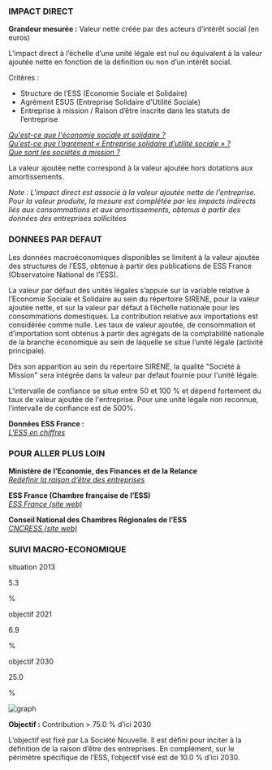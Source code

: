 ### IMPACT DIRECT

**Grandeur mesurée :** Valeur nette créée par des acteurs d’intérêt social (en euros)

L’impact direct à l’échelle d’une unité légale est nul ou équivalent à la valeur ajoutée nette en fonction de la définition ou non d’un intérêt social.

Critères :
* Structure de l’ESS (Economie Sociale et Solidaire) 
* Agrément ESUS (Entreprise  Solidaire d'Utilité Sociale) 
* Entreprise à mission / Raison d’être inscrite dans les statuts de l’entreprise 

[*Qu'est-ce que l'économie sociale et solidaire ?*](https://www.economie.gouv.fr/cedef/economie-sociale-et-solidaire)  
[*Qu’est-ce que l’agrément « Entreprise solidaire d’utilité sociale » ?*](https://www.economie.gouv.fr/entreprises/agrement-entreprise-solidaire-utilite-sociale-ess)  
[*Que sont les sociétés à mission ?*](https://www.economie.gouv.fr/cedef/societe-mission)

La valeur ajoutée nette correspond à la valeur ajoutée hors dotations aux amortissements.

*Note : L'impact direct est associé à la valeur ajoutée nette de l'entreprise. Pour la valeur produite, la mesure est complétée par les impacts indirects liés aux consommations et aux amortissements, obtenus à partir des données des entreprises sollicitées*

### DONNEES PAR DEFAUT

Les données macroéconomiques disponibles se limitent à la valeur ajoutée des structures de l’ESS, obtenue à partir des publications de ESS France (Observatoire National de l’ESS).

La valeur par défaut des unités légales s’appuie sur la variable relative à l’Economie Sociale et Solidaire au sein du répertoire SIRENE, pour la valeur ajoutée nette, et sur la valeur par défaut à l’échelle nationale pour les consommations domestiques. La contribution relative aux importations est considérée comme nulle. Les taux de valeur ajoutée, de consommation et d’importation sont obtenus à partir des agrégats de la comptabilité nationale de la branche économique au sein de laquelle se situe l’unité légale (activité principale).

Dès son apparition au sein du répertoire SIRENE, la qualité "Société à Mission" sera intégrée dans la valeur par defaut fournie pour l'unité légale.

L’intervalle de confiance se situe entre 50 et 100 % et dépend fortement du taux de valeur ajoutée de l'entreprise. Pour une unité légale non reconnue, l’intervalle de confiance est de 500%.

**Données ESS France :**  
[*L'ESS en chiffres*](https://ess-france.org/fr/less-en-chiffres)

### POUR ALLER PLUS LOIN

**Ministère de l’Economie, des Finances et de la Relance**  
[*Redéfinir la raison d'être des entreprises*](https://www.economie.gouv.fr/loi-pacte-redefinir-raison-etre-entreprises)

**ESS France (Chambre française de l’ESS)**  
[*ESS France (site web)*](https://ess-france.org/fr)

**Conseil National des Chambres Régionales de l’ESS**  
[*CNCRESS (site web)*](http://www.esspace.fr/index.html)

### SUIVI MACRO-ECONOMIQUE

<div class="references-blocks">
    <div id="block-1">
    <p id="titre-block">situation 2013</p>
    <p id="value-block">5.3</p>
    <p id="unit-block">%</p>
    </div>
    <div id="block-2">
    <p id="titre-block">objectif 2021</p>
    <p id="value-block">6.9</p>
    <p id="unit-block">%</p>
    </div>
    <div id="block-3">
    <p id="titre-block">objectif 2030</p>
    <p id="value-block">25.0</p>
    <p id="unit-block">%</p>
    </div>
</div>

<div id="graph">
    <img id="graph-img" src="/graphics/SOC_Graphe-fr.png" alt="graph"/>
</div>

**Objectif :** Contribution > 75.0 % d’ici 2030

L’objectif est fixé par La Société Nouvelle. Il est défini pour inciter à la définition de la raison d’être des entreprises. En complément, sur le périmètre spécifique de l’ESS, l’objectif visé est de 10.0 % d’ici 2030.